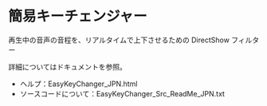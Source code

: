 # 簡易キーチェンジャー
再生中の音声の音程を、リアルタイムで上下させるための DirectShow フィルター

詳細についてはドキュメントを参照。

- ヘルプ：EasyKeyChanger_JPN.html
- ソースコードについて：EasyKeyChanger_Src_ReadMe_JPN.txt

